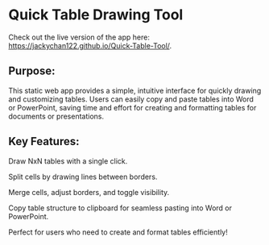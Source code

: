 # Quick Table Drawing Tool
Check out the live version of the app here: https://jackychan122.github.io/Quick-Table-Tool/.
## Purpose:
This static web app provides a simple, intuitive interface for quickly drawing and customizing tables. Users can easily copy and paste tables into Word or PowerPoint, saving time and effort for creating and formatting tables for documents or presentations.

## Key Features:

Draw NxN tables with a single click.

Split cells by drawing lines between borders.

Merge cells, adjust borders, and toggle visibility.

Copy table structure to clipboard for seamless pasting into Word or PowerPoint.

Perfect for users who need to create and format tables efficiently!
